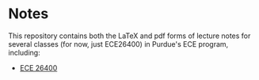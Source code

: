 # Notes
This repository contains both the LaTeX and pdf forms of lecture notes for several classes (for now, just ECE26400) in Purdue's ECE program, including:

- [ECE 26400](https://github.com/ezekielulrich/Notes/blob/10b335124a54811c342dc5226bb585b7a90bd5e7/ECE26400Notes.pdf)
